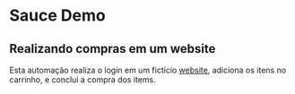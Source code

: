 # Sauce Demo
## Realizando compras em um website

Esta automação realiza o login em um fictício [website](https://www.saucedemo.com/), adiciona os itens no carrinho, e conclui a compra dos items.